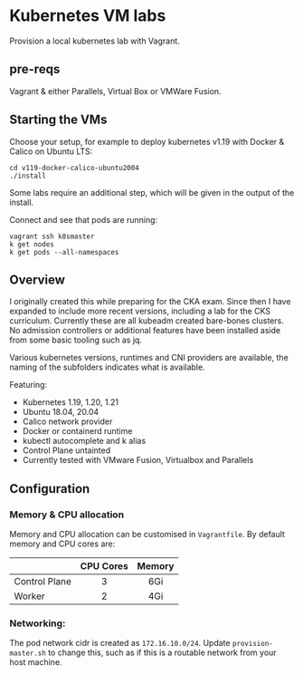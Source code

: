# Kubernetes VM labs

Provision a local kubernetes lab with Vagrant.

## pre-reqs

Vagrant & either Parallels, Virtual Box or VMWare Fusion.

## Starting the VMs

Choose your setup, for example to deploy kubernetes v1.19 with Docker & Calico on Ubuntu LTS:

```
cd v119-docker-calico-ubuntu2004
./install
```

Some labs require an additional step, which will be given in the output of the install.

Connect and see that pods are running:

```
vagrant ssh k8smaster
k get nodes
k get pods --all-namespaces
```

## Overview

I originally created this while preparing for the CKA exam. Since then I have expanded to include more recent versions, including a lab for the CKS curriculum. Currently these are all kubeadm created bare-bones clusters. No admission controllers or additional features have been installed aside from some basic tooling such as jq.

Various kubernetes versions, runtimes and CNI providers are available, the naming of the subfolders indicates what is available.

Featuring:

- Kubernetes 1.19, 1.20, 1.21
- Ubuntu 18.04, 20.04
- Calico network provider
- Docker or containerd runtime
- kubectl autocomplete and k alias
- Control Plane untainted
- Currently tested with VMware Fusion, Virtualbox and Parallels

## Configuration

### Memory & CPU allocation

Memory and CPU allocation can be customised in `Vagrantfile`.
By default memory and CPU cores are:

|              | CPU Cores | Memory |
|:---|:---:|:---:|
|Control Plane | 3 | 6Gi |
|Worker        | 2 | 4Gi |

### Networking:

The pod network cidr is created as `172.16.10.0/24`. Update `provision-master.sh` to change this, such as 
if this is a routable network from your host machine.
